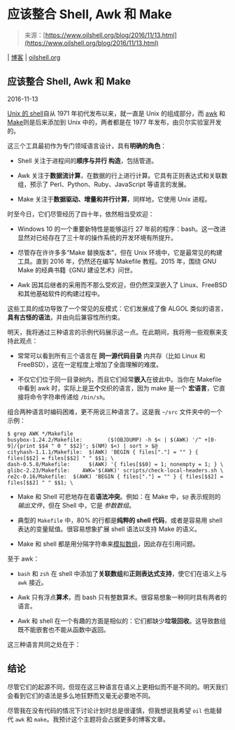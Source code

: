 <!--yml

分类：未分类

日期: 2024-05-29 13:23:03

-->

# 应该整合 Shell, Awk 和 Make

> 来源：[https://www.oilshell.org/blog/2016/11/13.html](https://www.oilshell.org/blog/2016/11/13.html)

| [博客](/blog/) | [oilshell.org](/)

## 应该整合 Shell, Awk 和 Make

2016-11-13

[Unix 的 shell](/cross-ref.html?tag=shell#shell)自从 1971 年初代发布以来，就一直是 Unix 的组成部分，而 [awk](/cross-ref.html?tag=awk#awk) 和 [Make](/cross-ref.html?tag=make#make)则是后来添加到 Unix 中的，两者都是在 1977 年发布，由贝尔实验室开发的。

这三个工具最初作为专门领域语言设计，具有**明确的角色**：

+   Shell 关注于进程间的**顺序与并行 构造**，包括管道。

+   Awk 关注于**数据流计算**，在数据的行上进行计算。它具有正则表达式和关联数组，预示了 Perl、Python、Ruby、JavaScript 等语言的发展。

+   Make 关注于**数据驱动、增量和并行计算**，同样地，它使用 Unix 进程。

时至今日，它们尽管经历了四十年，依然相当受欢迎：

+   Windows 10 的一个重要新特性是能够运行 27 年前的程序：bash。这一改进显然对已经存在了三十年的操作系统的开发环境有所提升。

+   尽管存在许许多多“Make 替换版本”，但在 Unix 环境中，它是最常见的构建工具。直到 2016 年，仍然还在编写 Makefile 教程。2015 年，围绕 GNU Make 的经典书籍《GNU 建设艺术》问世。

+   Awk 因其后继者的采用而不那么受欢迎，但仍然深深嵌入了 Linux、FreeBSD 和其他基础软件的构建过程中。

这些工具的成功导致了一个常见的反模式：它们发展成了像 ALGOL 类似的语言，**具有古怪的语法**，并由向后兼容性所约束。

明天，我将通过三种语言的示例代码展示这一点。在此期间，我将用一些观察来支持此观点：

+   常常可以看到所有三个语言在 **同一源代码目录** 内共存（比如 Linux 和 FreeBSD），这在一定程度上增加了全面理解的难度。

+   不仅它们位于同一目录树内，而且它们经常**嵌入**在彼此中。当你在 Makefile 中看到 awk 时，实际上是**三个**交织的语言，因为 make 是一个 **宏语言**，它直接将命令字符串传递给 `/bin/sh`。

组合两种语言时编码困难，更不用说三种语言了。这是我 `~/src` 文件夹中的一个示例：

```
$ grep AWK */Makefile
busybox-1.24.2/Makefile:        ($(OBJDUMP) -h $< | $(AWK) '/^ +[0-9]/{print $$4 " 0 " $$2}'; $(NM) $<) | sort > $@
cityhash-1.1.1/Makefile:  $(AWK) 'BEGIN { files["."] = "" } { files[$$2] = files[$$2] " " $$1; \
dash-0.5.8/Makefile:      $(AWK) '{ files[$$0] = 1; nonempty = 1; } \
glibc-2.23/Makefile:    AWK='$(AWK)' scripts/check-local-headers.sh \
re2c-0.16/Makefile:  $(AWK) 'BEGIN { files["."] = "" } { files[$$2] = files[$$2] " " $$1; \

```

+   Make 和 Shell 可悲地存在着**语法冲突**。例如：在 Make 中，`$@` 表示规则的 *输出文件*，但在 Shell 中，它是 *参数数组*。

+   典型的 `Makefile` 中，80% 的行都是**纯粹的 shell 代码**，或者是容易用 shell 表达的变量赋值。很容易想象扩展 shell 语法以支持 Make 的语义。

+   Make 和 shell 都是用分隔字符串来[模拟数组](06.html)，因此存在引用问题。

至于 awk：

+   `bash` 和 `zsh` 在 shell 中添加了**关联数组**和**正则表达式支持**，使它们在语义上与 `awk` 接近。

+   Awk 只有浮点**算术**，而 bash 只有整数算术。很容易想象一种同时具有两者的语言。

+   Awk 和 shell 在一个有趣的方面是相似的：它们都缺少**垃圾回收**。这导致数组既不能嵌套也不能从函数中返回。

这三种语言共同之处在于：

## 结论

尽管它们的起源不同，但现在这三种语言在语义上更相似而不是不同的。明天我们会看到它们的语法是多么地狂野而又毫无必要地不同。

尽管我在没有代码的情况下讨论计划时总是很谨慎，但我想说我希望 `oil` 也能替代 `awk` 和 `make`。我预计这个主题将会占据更多的博客文章。
